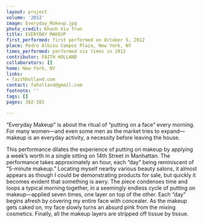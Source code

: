 ```yaml
---
layout: project
volume: '2012'
image: Everyday_Makeup.jpg
photo_credit: Khanh Xiu Tran
title: EVERYDAY MAKEUP
first_performed: first performed on October 5, 2012
place: Pedro Albizu Campos Plaza, New York, NY
times_performed: performed six times in 2012
contributor: FAITH HOLLAND
collaborators: []
home: New York, NY
links:
- faithholland.com
contact: faholland@gmail.com
footnote: ''
tags: []
pages: 382-383

---
```


“Everyday Makeup” is about the ritual of “putting on a face” every morning. For many women—and even some men as the market tries to expand—makeup is an everyday activity, a necessity before leaving the house.

This performance dilates the experience of putting on makeup by applying a week’s worth in a single sitting on 14th Street in Manhattan. The performance takes approximately an hour, each “day” being reminiscent of “5-minute makeup.” Locating myself nearby various beauty salons, it almost appears as though I could be demonstrating products for sale, but quickly it becomes evident that something is awry. The piece condenses time and loops a typical morning together, in a seemingly endless cycle of putting on makeup—applied seven times, one layer on top of the other. Each “day” begins afresh by covering my entire face with concealer. As the makeup gets caked on, my face slowly turns an absurd pink from the mixing cosmetics. Finally, all the makeup layers are stripped off tissue by tissue.
